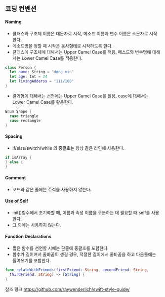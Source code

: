 ## 코딩 컨벤션


#### **Naming**

- 클래스와 구조체 이름은 대문자로 시작, 메소드 이름과 변수 이름은 소문자로 시작한다.
- 메소드명을 정할 때 시작은 동사형태로 시작하도록 한다.
- 클래스에 구조체에 대해서는 Upper Camel Case를 적용, 메스드와 변수명에 대해서는 Lower Camel Case를 적용한다.
```swift
class Person {
  let name: String = "dong min"
  let age: Int = 24
  let livingAdderss = "111/100"
}
```
- 열거형에 대해서는 선언에는 Upper Camel Case를 활용, case에 대해서는 Lower Camel Case를 활용한다.
```swift
Enum Shape {
  case triangle
  case rectangle
}
```


#### **Spacing**

- if/else/switch/while 의 중괄호는 항상 같은 라인에 사용한다.
```swift
if isArray {
} else {
}
```


#### **Comment**

- 코드와 같은 줄에는 주석을 사용하지 않는다.


#### **Use of Self**

- init()함수에서 초기화할 때, 이름과 속성 이름을 구분하는 데 필요할 때 self를 사용한다.
- 그 외에는 사용하지 않는다.


#### **Function Declarations**

- 짧은 함수를 선언할 시에는 한줄에 중괄호를 포함한다.
- 함수가 길어져서 줄바꿈이 생길 경우, 적절한 길이에서 줄바꿈을 하고 다음줄에는 들여쓰기를 포함한다.
```swift
func relateWithFriends(firstFriend: String, secondFriend: String, 
  thirdFriend: String) -> [String] {
}
```

참조 링크 https://github.com/raywenderlich/swift-style-guide/
